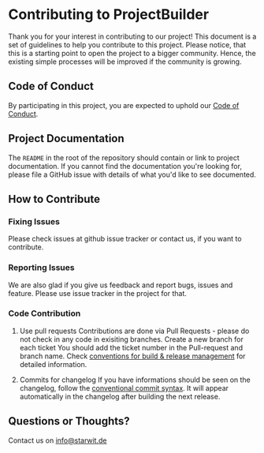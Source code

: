 # Contributing to ProjectBuilder

Thank you for your interest in contributing to our project! This document is
a set of guidelines to help you contribute to this project. Please notice, that this is a starting point to open the project to a bigger community. Hence, the existing simple processes will be improved if the community is growing.

## Code of Conduct

By participating in this project, you are expected to uphold our [Code of
Conduct][code_of_conduct].

[code_of_conduct]: CODE_OF_CONDUCT.md


## Project Documentation

The `README` in the root of the repository should contain or link to project
documentation. If you cannot find the documentation you're looking for, please
file a GitHub issue with details of what you'd like to see documented.


## How to Contribute

### Fixing Issues
Please check issues at github issue tracker or contact us, if you want to contribute.

### Reporting Issues
We are also glad if you give us feedback and report bugs, issues and feature. Please use issue tracker in the project for that.

### Code Contribution
1) Use pull requests
Contributions are done via Pull Requests - please do not check in any code in exisiting branches. Create a new branch for each ticket You should add the ticket number in the Pull-request and branch name. Check [conventions for build & release management][build_management] for detailed information.

[build_management]: docs/build-release-mgmt.md

2) Commits for changelog
If you have informations should be seen on the changelog, follow the [conventional commit syntax](https://www.conventionalcommits.org/en/v1.0.0/). It will appear automatically in the changelog after building the next release.

## Questions or Thoughts?

Contact us on info@starwit.de